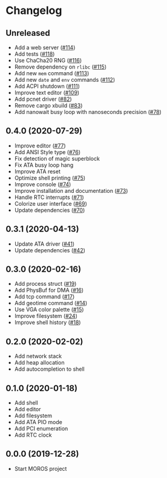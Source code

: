# Changelog

## Unreleased
- Add a web server ([#114](https://github.com/vinc/moros/pull/114))
- Add tests ([#118](https://github.com/vinc/moros/pull/118))
- Use ChaCha20 RNG ([#116](https://github.com/vinc/moros/pull/116))
- Remove dependency on `rlibc` ([#115](https://github.com/vinc/moros/pull/115))
- Add new `mem` command ([#113](https://github.com/vinc/moros/pull/113))
- Add new `date` and `env` commands ([#112](https://github.com/vinc/moros/pull/112))
- Add ACPI shutdown ([#111](https://github.com/vinc/moros/pull/111))
- Improve text editor ([#109](https://github.com/vinc/moros/pull/109))
- Add pcnet driver ([#82](https://github.com/vinc/moros/pull/82))
- Remove cargo xbuild ([#83](https://github.com/vinc/moros/pull/83))
- Add nanowait busy loop with nanoseconds precision ([#78](https://github.com/vinc/moros/pull/78))

## 0.4.0 (2020-07-29)
- Improve editor ([#77](https://github.com/vinc/moros/pull/77))
- Add ANSI Style type ([#76](https://github.com/vinc/moros/pull/76))
- Fix detection of magic superblock
- Fix ATA busy loop hang
- Improve ATA reset
- Optimize shell printing ([#75](https://github.com/vinc/moros/pull/75))
- Improve console ([#74](https://github.com/vinc/moros/pull/74))
- Improve installation and documentation ([#73](https://github.com/vinc/moros/pull/73))
- Handle RTC interrupts ([#71](https://github.com/vinc/moros/pull/71))
- Colorize user interface ([#69](https://github.com/vinc/moros/pull/69))
- Update dependencies ([#70](https://github.com/vinc/moros/pull/70))

## 0.3.1 (2020-04-13)
- Update ATA driver ([#41](https://github.com/vinc/moros/pull/41))
- Update dependencies ([#42](https://github.com/vinc/moros/pull/42))

## 0.3.0 (2020-02-16)
- Add process struct ([#19](https://github.com/vinc/moros/pull/19))
- Add PhysBuf for DMA ([#16](https://github.com/vinc/moros/pull/16))
- Add tcp command ([#17](https://github.com/vinc/moros/pull/17))
- Add geotime command ([#14](https://github.com/vinc/moros/pull/14))
- Use VGA color palette ([#15](https://github.com/vinc/moros/pull/15))
- Improve filesystem ([#24](https://github.com/vinc/moros/pull/24))
- Improve shell history ([#18](https://github.com/vinc/moros/pull/18))

## 0.2.0 (2020-02-02)
- Add network stack
- Add heap allocation
- Add autocompletion to shell

## 0.1.0 (2020-01-18)
- Add shell
- Add editor
- Add filesystem
- Add ATA PIO mode
- Add PCI enumeration
- Add RTC clock

## 0.0.0 (2019-12-28)
- Start MOROS project
